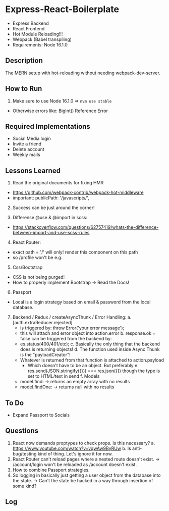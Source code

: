 # Express-React-Boilerplate #
* Express Backend
* React Frontend
* Hot Module Reloading!!!
* Webpack (Babel transpiling)
* Requirements: Node 16.1.0

## Description ##
The MERN setup with hot-reloading without needing webpack-dev-server.

## How to Run ##
1. Make sure to use Node 16.1.0 => ```nvm use stable```
  * Otherwise errors like: BigInt() Reference Error

## Required Implementations ##
* Social Media login
* Invite a friend
* Delete account
* Weekly mails

## Lessons Learned ##
1. Read the original documents for fixing HMR
  * https://github.com/webpack-contrib/webpack-hot-middleware
  * important: publicPath: '/javascripts/',

2. Success can be just around the corner!

3. Differense @use & @import in scss:
  * https://stackoverflow.com/questions/62757419/whats-the-difference-between-import-and-use-scss-rules

4. React Router:
  * exact path = '/' will only! render this component on this path
  * so /profile won't be e.g.

5. Css/Bootstrap
  * CSS is not being purged!
  * How to properly implement Bootstrap -> Read the Docs!

6. Passport
  * Local is a login strategy based on email & password from the local database.

7. Backend / Redux / createAsyncThunk / Error Handling:
  a. [auth.extraReducer.rejected] 
    * is triggered by: throw Error('your error message');
    * this will attach and error object into action.error
  b. response.ok = false can be triggered from the backend by:
    * es.status(400/401/etc);
  c. Basically the only thing that the backend does is returning objects!
  d. The function used inside Async Thunk is the "payloadCreator"!
    * Whatever is returned from that function is attached to action.payload
      - Which doesn't have to be an object. But preferably
  e. res.send(JSON.stringify({})) === res.json({})
    though the type is set to HTML/text in send
  f. Models 
    * model.find: -> returns an empty array with no results
    * model.findOne: -> returns null with no results



## To Do ##
* Expand Passport to Socials

## Questions ##
1. React now demands proptypes to check props. Is this necessary?
  a. https://www.youtube.com/watch?v=vqwAw9ByRUw
  b. Is anti-bug/testing kind of thing. Let's ignore it for now.
2. React Router can't reload pages where a nested route doesn't exist.
  -> /account/login won't be reloaded as /account doesn't exist.
3. How to combine Passport strategies.
4. So logging in basically just getting a user object from the database into the state.
  -> Can't the state be hacked in a way through insertion of some kind?


## Log ##


